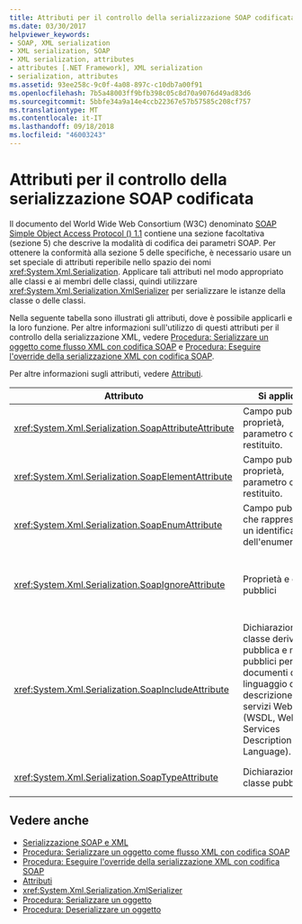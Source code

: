 ```yaml
---
title: Attributi per il controllo della serializzazione SOAP codificata
ms.date: 03/30/2017
helpviewer_keywords:
- SOAP, XML serialization
- XML serialization, SOAP
- XML serialization, attributes
- attributes [.NET Framework], XML serialization
- serialization, attributes
ms.assetid: 93ee258c-9c0f-4a08-897c-c10db7a00f91
ms.openlocfilehash: 7b5a48003ff9bfb398c05c8d70a9076d49ad83d6
ms.sourcegitcommit: 5bbfe34a9a14e4ccb22367e57b57585c208cf757
ms.translationtype: MT
ms.contentlocale: it-IT
ms.lasthandoff: 09/18/2018
ms.locfileid: "46003243"
---
```

# <a name="attributes-that-control-encoded-soap-serialization"></a>Attributi per il controllo della serializzazione SOAP codificata

Il documento del World Wide Web Consortium (W3C) denominato [SOAP Simple Object Access Protocol () 1.1](https://www.w3.org/TR/2000/NOTE-SOAP-20000508/) contiene una sezione facoltativa (sezione 5) che descrive la modalità di codifica dei parametri SOAP. Per ottenere la conformità alla sezione 5 delle specifiche, è necessario usare un set speciale di attributi reperibile nello spazio dei nomi <xref:System.Xml.Serialization>. Applicare tali attributi nel modo appropriato alle classi e ai membri delle classi, quindi utilizzare <xref:System.Xml.Serialization.XmlSerializer> per serializzare le istanze della classe o delle classi.

Nella seguente tabella sono illustrati gli attributi, dove è possibile applicarli e la loro funzione. Per altre informazioni sull'utilizzo di questi attributi per il controllo della serializzazione XML, vedere [Procedura: Serializzare un oggetto come flusso XML con codifica SOAP](how-to-serialize-an-object-as-a-soap-encoded-xml-stream.md) e [Procedura: Eseguire l'override della serializzazione XML con codifica SOAP](how-to-override-encoded-soap-xml-serialization.md).

Per altre informazioni sugli attributi, vedere [Attributi](../../../docs/standard/attributes/index.md).

|Attributo|Si applica a|Specifica|
|---------------|----------------|---------------|
|<xref:System.Xml.Serialization.SoapAttributeAttribute>|Campo pubblico, proprietà, parametro o valore restituito.|Il membro della classe sarà serializzato come attributo XML.|
|<xref:System.Xml.Serialization.SoapElementAttribute>|Campo pubblico, proprietà, parametro o valore restituito.|La classe verrà serializzata come elemento XML.|
|<xref:System.Xml.Serialization.SoapEnumAttribute>|Campo pubblico che rappresenta un identificatore dell'enumerazione.|Il nome dell'elemento di un membro dell'enumerazione.|
|<xref:System.Xml.Serialization.SoapIgnoreAttribute>|Proprietà e campi pubblici|La proprietà o il campo devono essere ignorati se la classe che li contiene è serializzata.|
|<xref:System.Xml.Serialization.SoapIncludeAttribute>|Dichiarazioni della classe derivata pubblica e metodi pubblici per i documenti del linguaggio di descrizione dei servizi Web (WSDL, Web Services Description Language).|Il tipo deve essere incluso durante la generazione degli schemi (per essere riconosciuto se serializzato).|
|<xref:System.Xml.Serialization.SoapTypeAttribute>|Dichiarazioni di classe pubblica|La classe deve essere serializzata come un tipo XML.|

## <a name="see-also"></a>Vedere anche

- [Serializzazione SOAP e XML](xml-and-soap-serialization.md)  
- [Procedura: Serializzare un oggetto come flusso XML con codifica SOAP](how-to-serialize-an-object-as-a-soap-encoded-xml-stream.md)  
- [Procedura: Eseguire l'override della serializzazione XML con codifica SOAP](how-to-override-encoded-soap-xml-serialization.md)  
- [Attributi](../../../docs/standard/attributes/index.md)  
- <xref:System.Xml.Serialization.XmlSerializer>  
- [Procedura: Serializzare un oggetto](how-to-serialize-an-object.md)  
- [Procedura: Deserializzare un oggetto](how-to-deserialize-an-object.md)
